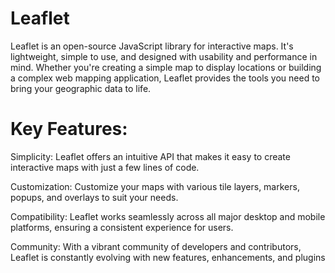 # Leaflet
Leaflet is an open-source JavaScript library for interactive maps. It's lightweight, simple to use, and designed with usability and performance in mind. Whether you're creating a simple map to display locations or building a complex web mapping application, Leaflet provides the tools you need to bring your geographic data to life.

# Key Features:
Simplicity: Leaflet offers an intuitive API that makes it easy to create interactive maps with just a few lines of code.

Customization: Customize your maps with various tile layers, markers, popups, and overlays to suit your needs.

Compatibility: Leaflet works seamlessly across all major desktop and mobile platforms, ensuring a consistent experience for users.

Community: With a vibrant community of developers and contributors, Leaflet is constantly evolving with new features, enhancements, and plugins
